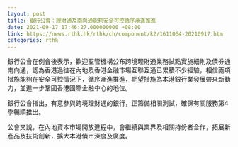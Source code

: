 ```yaml
---
layout: post
title: 銀行公會：理財通及南向通能夠安全可控循序漸進推進
date: 2021-09-17 17:46:27.000000000 +08:00
link: https://news.rthk.hk/rthk/ch/component/k2/1611064-20210917.htm
categories: rthk
---
```


銀行公會在例會後表示，歡迎監管機構公布跨境理財通業務試點實施細則及債券通南向通，認為香港過往在內地及香港金融市場互聯互通已累積不少經驗，相信兩項措施能夠在安全可控情況下，循序漸進推進，期望措施為本港銀行業發展帶來新動力，並進一步鞏固香港國際金融中心的地位。

銀行公會指出，有意參與跨境理財通的銀行，正籌備相關測試，確保有關服務第4季暢順推出。

公會又說，在內地資本市場開放進程中，會繼續與業界及相關持份者合作，拓展新產品及技術創新，擴大本港債市深度及廣度。
